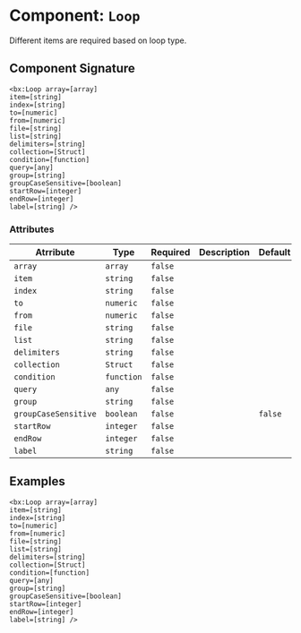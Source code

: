 [comment]: # (Note: This documentation is generated dynamically in the build process.  To modify the contents, change the javadoc on the _invoke method of the Component class)
# Component: `Loop`

Different items are required based on loop type.

## Component Signature
```
<bx:Loop array=[array]
item=[string]
index=[string]
to=[numeric]
from=[numeric]
file=[string]
list=[string]
delimiters=[string]
collection=[Struct]
condition=[function]
query=[any]
group=[string]
groupCaseSensitive=[boolean]
startRow=[integer]
endRow=[integer]
label=[string] />
```
### Attributes

| Atrribute | Type | Required | Description | Default |
|----------|------|----------|-------------|---------|
| `array` | `array` | `false` |  |  |
| `item` | `string` | `false` |  |  |
| `index` | `string` | `false` |  |  |
| `to` | `numeric` | `false` |  |  |
| `from` | `numeric` | `false` |  |  |
| `file` | `string` | `false` |  |  |
| `list` | `string` | `false` |  |  |
| `delimiters` | `string` | `false` |  |  |
| `collection` | `Struct` | `false` |  |  |
| `condition` | `function` | `false` |  |  |
| `query` | `any` | `false` |  |  |
| `group` | `string` | `false` |  |  |
| `groupCaseSensitive` | `boolean` | `false` |  | `false` |
| `startRow` | `integer` | `false` |  |  |
| `endRow` | `integer` | `false` |  |  |
| `label` | `string` | `false` |  |  |

## Examples

```
<bx:Loop array=[array]
item=[string]
index=[string]
to=[numeric]
from=[numeric]
file=[string]
list=[string]
delimiters=[string]
collection=[Struct]
condition=[function]
query=[any]
group=[string]
groupCaseSensitive=[boolean]
startRow=[integer]
endRow=[integer]
label=[string] />
```
